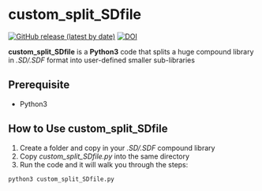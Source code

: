 # custom_split_SDfile

[![GitHub release (latest by date)](https://img.shields.io/github/v/release/abeebyekeen/custom_split_SDfile?style=flat-square)](https://github.com/abeebyekeen/custom_split_SDfile/releases)
[![DOI](https://zenodo.org/badge/533175442.svg)](https://zenodo.org/badge/latestdoi/533175442)

**custom_split_SDfile** is a **Python3** code that splits a huge compound library in *.SD/.SDF* format into user-defined smaller sub-libraries

## Prerequisite

* Python3

## How to Use custom_split_SDfile
1. Create a folder and copy in your *.SD/.SDF* compound library
2. Copy *custom_split_SDfile.py* into the same directory
3. Run the code and it will walk you through the steps:
```bash
python3 custom_split_SDfile.py
```

